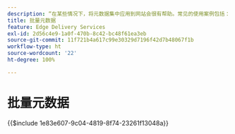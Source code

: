 ```yaml
---
description: “在某些情况下，将元数据集中应用到网站会很有帮助。常见的使用案例包括：”
title: 批量元数据
feature: Edge Delivery Services
exl-id: 2d56c4e9-1a0f-470b-8c42-bc48f61ea3eb
source-git-commit: 11f721b4a617c99e30329d7196f42d7b48067f1b
workflow-type: ht
source-wordcount: '22'
ht-degree: 100%

---
```


# 批量元数据

{{$include 1e83e607-9c04-4819-8f74-23261f13048a}}

